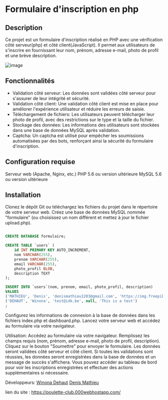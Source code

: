 # Formulaire d'inscription en php

## Description

Ce projet est un formulaire d'inscription réalisé en PHP avec une vérification côté serveur(php) et côté client(JavaScript). Il permet aux utilisateurs de s'inscrire en fournissant leur nom, prénom, adresse e-mail, photo de profil et une brève description.

![image](https://github.com/DenisMth/hackers-poulette/assets/151639749/6ec09b41-d33f-4136-81a5-8d471a110dd0)


## Fonctionnalités

- Validation côté serveur: Les données sont validées côté serveur pour s'assurer de leur intégrité et sécurité.
- Validation côté client: Une validation côté client est mise en place pour améliorer l'expérience utilisateur et réduire les erreurs de saisie.
- Téléchargement de fichiers: Les utilisateurs peuvent télécharger leur photo de profil, avec des restrictions sur le type et la taille du fichier.
- Stockage des données: Les informations des utilisateurs sont stockées dans une base de données MySQL après validation.
- Captcha: Un captcha est utilisé pour empêcher les soumissions automatisées par des bots, renforçant ainsi la sécurité du formulaire d'inscription.

## Configuration requise

Serveur web (Apache, Nginx, etc.)
PHP 5.6 ou version ultérieure
MySQL 5.6 ou version ultérieure

## Installation
Clonez le dépôt Git ou téléchargez les fichiers du projet dans le répertoire de votre serveur web.
Créez une base de données MySQL nommée "formulaire" (ou choisissez un nom différent et mettez à jour le fichier upload.php).

```SQL

CREATE DATABASE formulaire;

CREATE TABLE `users` (
    id INT PRIMARY KEY AUTO_INCREMENT,
    nom VARCHAR(255),
    prenom VARCHAR(255),
    email VARCHAR(255),
    photo_profil BLOB,
    description TEXT
);

INSERT INTO `users`(nom, prenom, email, photo_profil, description)
VALUES
('MATHIEU', 'Denis', 'denismathieu1203@gmail.com', 'https://img.freepik.com/premium-photo/cartoon-drawing-puppy-with-collar-that-says-happy-dog-it_881695-13354.jpg', 'A picture of a cute dog'),
('DEHAUT', 'Winona', 'test@idk.be', null, 'This is a test')
;

```

Configurez les informations de connexion à la base de données dans les fichiers index.php et dashboard.php.
Lancez votre serveur web et accédez au formulaire via votre navigateur.

Utilisation:
Accédez au formulaire via votre navigateur.
Remplissez les champs requis (nom, prénom, adresse e-mail, photo de profil, description).
Cliquez sur le bouton "Soumettre" pour envoyer le formulaire.
Les données seront validées côté serveur et côté client.
Si toutes les validations sont réussies, les données seront enregistrées dans la base de données et un message de succès s'affichera.
Vous pouvez accéder au tableau de bord pour voir les inscriptions enregistrées et effectuer des actions supplémentaires si nécessaire.

Développeurs:
[Winona Dehaut](https://github.com/winonadht)
[Denis Mathieu](https://github.com/DenisMth)


lien du site : 
https://poulette-club.000webhostapp.com/
